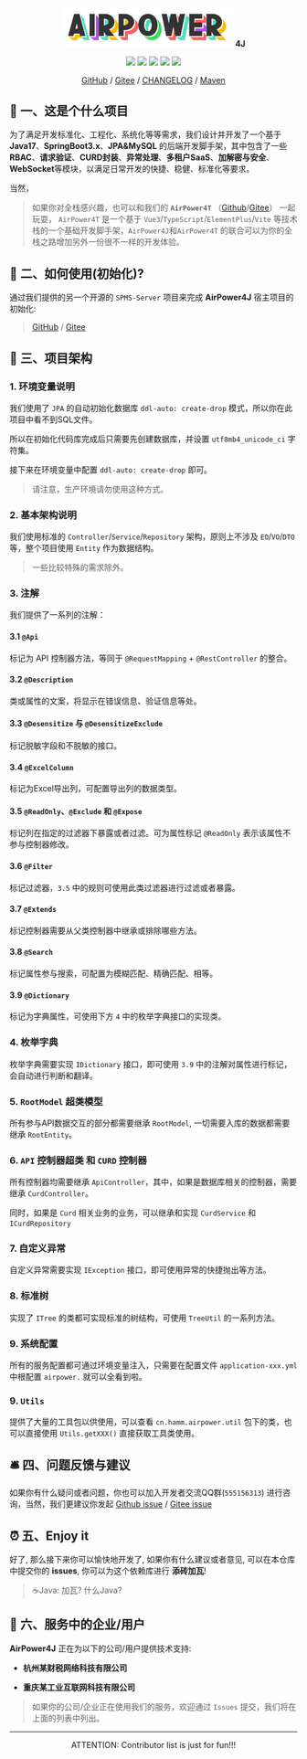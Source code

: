 <p align="center">
  <!--suppress HtmlRequiredAltAttribute -->
<img width="300" src="docs/img/airpower-bg.svg"/> <b>4J</b>
</p>

<p align="center">
  <img src="https://svg.hamm.cn?key=Lang&value=Java17&bg=green"/>
  <img src="https://svg.hamm.cn?key=Base&value=SpringBoot3"/>
  <img src="https://svg.hamm.cn?key=ORM&value=JPA"/>
  <img src="https://svg.hamm.cn?key=DB&value=MySQL"/>
  <img src="https://img.shields.io/maven-metadata/v.svg?label=Maven%20Central&metadataUrl=https%3A%2F%2Frepo1.maven.org%2Fmaven2%2Fcn%2Fhamm%2Fairpower%2Fmaven-metadata.xml"/>
</p>

<p align="center">
<a href="https://github.com/AirPowerTeam/AirPower4J">GitHub</a> / <a href="https://gitee.com/air-power/AirPower4J">Gitee</a> / <a href="./CHANGELOG.md">CHANGELOG</a> / <a href="https://central.sonatype.com/namespace/cn.hamm">Maven</a>
</p>

## 📖 一、这是个什么项目

为了满足开发标准化、工程化、系统化等等需求，我们设计并开发了一个基于 **Java17**、**SpringBoot3.x**、**JPA&MySQL**
的后端开发脚手架，其中包含了一些 **RBAC**、**请求验证**、**CURD封装**、**异常处理**、**多租户SaaS**、**加解密与安全**、
**WebSocket**等模块，以满足日常开发的快捷、稳健、标准化等要求。

当然，

> 如果你对全栈感兴趣，也可以和我们的 **`AirPower4T`**
> （[Github](https://github.com/AirPowerTeam/AirPower4T)/[Gitee](https://gitee.com/air-power/AirPower4T)） 一起玩耍，
`AirPower4T`
> 是一个基于 `Vue3`/`TypeScript`/`ElementPlus`/`Vite` 等技术栈的一个基础开发脚手架，`AirPower4J`和`AirPower4T`
> 的联合可以为你的全栈之路增加另外一份很不一样的开发体验。

## 🔑 二、如何使用(初始化)?

通过我们提供的另一个开源的 ```SPMS-Server``` 项目来完成 **AirPower4J** 宿主项目的初始化:

> [GitHub](https://github.com/s-pms/SPMS-Server/blob/main/README.md) / [Gitee](https://gitee.com/air-power/AirPowerJavaStarter/blob/main/README.md)

## 💐 三、项目架构

### 1. 环境变量说明

我们使用了 `JPA` 的自动初始化数据库 `ddl-auto: create-drop` 模式，所以你在此项目中看不到SQL文件。

所以在初始化代码库完成后只需要先创建数据库，并设置 `utf8mb4_unicode_ci` 字符集。

接下来在环境变量中配置 `ddl-auto: create-drop` 即可。

> 请注意，生产环境请勿使用这种方式。

### 2. 基本架构说明

我们使用标准的 `Controller`/`Service`/`Repository` 架构，原则上不涉及 `EO`/`VO`/`DTO` 等，整个项目使用 `Entity` 作为数据结构。

> 一些比较特殊的需求除外。

### 3. 注解

我们提供了一系列的注解：

#### 3.1 ``@Api``

标记为 API 控制器方法，等同于 `@RequestMapping` + `@RestController` 的整合。

#### 3.2 `@Description`

类或属性的文案，将显示在错误信息、验证信息等处。

#### 3.3 `@Desensitize` 与 `@DesensitizeExclude`

标记脱敏字段和不脱敏的接口。

#### 3.4 `@ExcelColumn`

标记为Excel导出列，可配置导出列的数据类型。

#### 3.5 `@ReadOnly`、`@Exclude` 和 `@Expose`

标记列在指定的过滤器下暴露或者过滤。可为属性标记 `@ReadOnly` 表示该属性不参与控制器修改。

#### 3.6 `@Filter`

标记过滤器，`3.5` 中的规则可使用此类过滤器进行过滤或者暴露。

#### 3.7 `@Extends`

标记控制器需要从父类控制器中继承或排除哪些方法。

#### 3.8 `@Search`

标记属性参与搜索，可配置为模糊匹配、精确匹配、相等。

#### 3.9 `@Dictionary`

标记为字典属性，可使用下方 `4` 中的枚举字典接口的实现类。

### 4. 枚举字典

枚举字典需要实现 `IDictionary` 接口，即可使用 `3.9` 中的注解对属性进行标记，会自动进行判断和翻译。

### 5. `RootModel` 超类模型

所有参与API数据交互的部分都需要继承 `RootModel`, 一切需要入库的数据都需要继承 `RootEntity`。

### 6. `API` 控制器超类 和 `CURD` 控制器

所有控制器均需要继承 `ApiController`，其中，如果是数据库相关的控制器，需要继承 `CurdController`。

同时，如果是 `Curd` 相关业务的业务，可以继承和实现 `CurdService` 和 `ICurdRepository`

### 7. 自定义异常

自定义异常需要实现 `IException` 接口，即可使用异常的快捷抛出等方法。

### 8. 标准树

实现了 `ITree` 的类都可实现标准的树结构，可使用 `TreeUtil` 的一系列方法。

### 9. 系统配置

所有的服务配置都可通过环境变量注入，只需要在配置文件 `application-xxx.yml` 中根配置 `airpower.` 就可以全看到啦。

### 9. `Utils`

提供了大量的工具包以供使用，可以查看 `cn.hamm.airpower.util` 包下的类，也可以直接使用 `Utils.getXXX()` 直接获取工具类使用。

## 🛎 四、问题反馈与建议

如果你有什么疑问或者问题，你也可以加入开发者交流QQ群(```555156313```)
进行咨询，当然，我们更建议你发起 [Github issue](https://github.com/AirPowerTeam/AirPower4J/issues/new) / [Gitee issue](https://gitee.com/air-power/AirPower4J/issues/new)

## ⏰ 五、Enjoy it

好了, 那么接下来你可以愉快地开发了, 如果你有什么建议或者意见, 可以在本仓库中提交你的 **issues**, 你可以为这个依赖库进行
**添砖加瓦**!

> ☕️Java: 加瓦? 什么Java?

## 🎱 六、服务中的企业/用户

**AirPower4J** 正在为以下的公司/用户提供技术支持:

- **杭州某财税网络科技有限公司**

- **重庆某工业互联网科技有限公司**

> 如果你的公司/企业正在使用我们的服务，欢迎通过 `Issues` 提交，我们将在上面的列表中列出。

---

<p align="center">
ATTENTION: Contributor list is just for fun!!!
</p>
